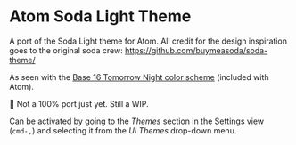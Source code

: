 # Atom Soda Light Theme

A port of the Soda Light theme for Atom. All credit for the design inspiration goes to the original soda crew:
https://github.com/buymeasoda/soda-theme/



As seen with the [Base 16 Tomorrow Night color scheme](https://github.com/atom/base16-tomorrow-dark-theme) (included with Atom).

:rotating_light: Not a 100% port just yet. Still a WIP.

Can be activated by going to the _Themes_ section in the Settings view (`cmd-,`) and selecting it from the
_UI Themes_ drop-down menu.

